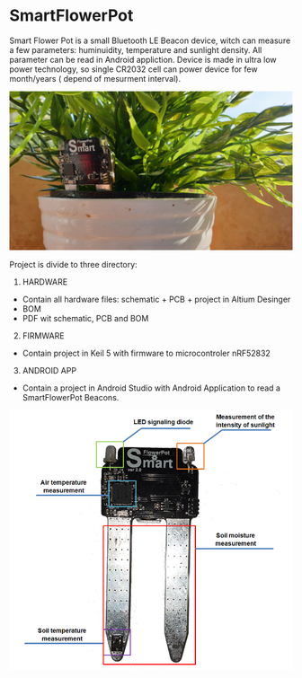 # SmartFlowerPot
Smart Flower Pot is a small Bluetooth LE Beacon device, witch can measure a few parameters: huminuidity, temperature and sunlight density. 
All parameter can be read in Android appliction. Device is made in ultra low power technology, so single CR2032  cell can power device for few month/years ( depend of mesurment interval).

![Optional Text](/Other/img/1.jpg)

Project is divide to three directory:
1. HARDWARE
- Contain all hardware files: schematic + PCB + project in Altium Desinger
- BOM
- PDF wit schematic, PCB and BOM
2. FIRMWARE
- Contain project in Keil 5 with firmware to microcontroler nRF52832
3. ANDROID APP
- Contain a project in Android Studio with Android Application to read a SmartFlowerPot Beacons.

![Optional Text](/Other/img/3.PNG)
